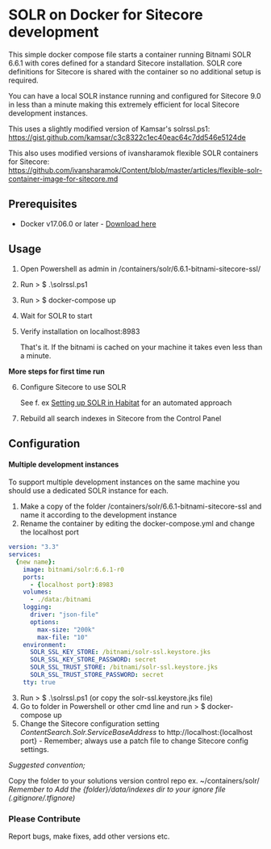 # SOLR on Docker for Sitecore development

This simple docker compose file starts a container running Bitnami SOLR 6.6.1 with cores defined for a standard Sitecore installation. SOLR core definitions for Sitecore is shared with the container so no additional setup is required.

You can have a local SOLR instance running and configured for Sitecore 9.0 in less than a minute making this extremely efficient for local Sitecore development instances.

This uses a slightly modified version of Kamsar's solrssl.ps1: 
https://gist.github.com/kamsar/c3c8322c1ec40eac64c7dd546e5124de

This also uses modified versions of ivansharamok flexible SOLR containers for Sitecore:
https://github.com/ivansharamok/Content/blob/master/articles/flexible-solr-container-image-for-sitecore.md

## Prerequisites
- Docker v17.06.0  or later - [Download here](https://store.docker.com/editions/community/docker-ce-desktop-windows)

## Usage

1. Open Powershell as admin in /containers/solr/6.6.1-bitnami-sitecore-ssl/
2. Run > $ .\solrssl.ps1
3. Run > $ docker-compose up
4. Wait for SOLR to start
5. Verify installation on localhost:8983

    That's it. If the bitnami is cached on your machine it takes even less than a minute.

**More steps for first time run**

6. Configure Sitecore to use SOLR 

    See f. ex [Setting up SOLR in Habitat](https://www.sitecorenutsbolts.net/2016/06/28/Setting-up-Solr-on-Habitat/) for an automated approach

7. Rebuild all search indexes in Sitecore from the Control Panel

## Configuration

#### Multiple development instances

To support multiple development instances on the same machine you should use a dedicated SOLR instance for each.

1. Make a copy of the folder /containers/solr/6.6.1-bitnami-sitecore-ssl and name it according to the development instance
2. Rename the container by editing the docker-compose.yml and change the localhost port
```yaml
version: "3.3"
services:
  {new name}:
    image: bitnami/solr:6.6.1-r0
    ports:
      - {localhost port}:8983
    volumes:
      - ./data:/bitnami    
    logging:
      driver: "json-file"
      options:
        max-size: "200k"
        max-file: "10"
    environment:
      SOLR_SSL_KEY_STORE: /bitnami/solr-ssl.keystore.jks
      SOLR_SSL_KEY_STORE_PASSWORD: secret
      SOLR_SSL_TRUST_STORE: /bitnami/solr-ssl.keystore.jks
      SOLR_SSL_TRUST_STORE_PASSWORD: secret
    tty: true        
```
3. Run > $ .\solrssl.ps1 (or copy the solr-ssl.keystore.jks file)
4. Go to folder in Powershell or other cmd line and run > $ docker-compose up
5. Change the Sitecore configuration setting *ContentSearch.Solr.ServiceBaseAddress* to http://localhost:{localhost port} - Remember; always use a patch file to change Sitecore config settings. 

_Suggested convention;_ 

Copy the folder to your solutions version control repo ex. ~/containers/solr/  
*Remember to Add the {folder}/data/indexes dir to your ignore file (.gitignore/.tfignore)*

### Please Contribute
Report bugs, make fixes, add other versions etc.